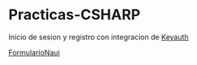 # Practicas-CSHARP

Inicio de sesion y registro con integracion de [Keyauth](https://keyauth.cc)

[FormularioNauj](FormularioNauj/)
